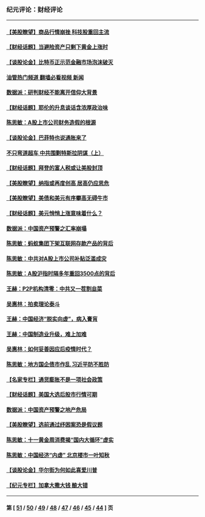 ### 纪元评论：财经评论
---
#### [【美股瞭望】商品行情崩挫 科技股重回主流](../../pages/nsc1026/n13029798.md?07090330) 
#### [【财经话题】当避险资产只剩下黄金上涨时](../../pages/nsc1026/n12975626.md?07090330) 
#### [【谈股论金】比特币正示范金融市场泡沫破灭](../../pages/nsc1026/n12961769.md?07090330) 
#### [油管热门频道 翻墙必看视频 新闻](ok?07090330)
#### [数据派：研判财经不能离开信仰大背景](../../pages/nsc1026/n12932684.md?07090330) 
#### [【财经话题】耶伦的升息谈话含浓厚政治味](../../pages/nsc1026/n12927299.md?07090330) 
#### [陈思敏：A股上市公司财务造假的根源](../../pages/nsc1026/n11229323.md?07090330) 
#### [【谈股论金】巴菲特也说通胀来了](../../pages/nsc1026/n12922463.md?07090330) 
#### [不只弯道超车 中共围剿特斯拉阴谋（上）](../../pages/nsc1026/n12919595.md?07090330) 
#### [【财经话题】拜登的富人税或让美股封顶](../../pages/nsc1026/n12899125.md?07090330) 
#### [【美股瞭望】纳指或再度创高 居高仍应思危](../../pages/nsc1026/n12878350.md?07090330) 
#### [【美股瞭望】美债和美元有序攀高无碍牛市](../../pages/nsc1026/n12844459.md?07090330) 
#### [【财经话题】美元悄悄上涨意味着什么？](../../pages/nsc1026/n12798222.md?07090330) 
#### [数据派：中国资产预警之汇率崩塌](../../pages/nsc1026/n12774242.md?07090330) 
#### [陈思敏：蚂蚁集团下架互联网存款产品的背后](../../pages/nsc1026/n12719862.md?07090330) 
#### [陈思敏：中共对A股上市公司补贴泛滥成灾](../../pages/nsc1026/n12713263.md?07090330) 
#### [陈思敏：A股沪指时隔多年重回3500点的背后](../../pages/nsc1026/n12675538.md?07090330) 
#### [王赫：P2P机构清零：中共又一茬割韭菜](../../pages/nsc1026/n12614544.md?07090330) 
#### [吴惠林：拍卖理论泰斗](../../pages/nsc1026/n12591360.md?07090330) 
#### [王赫：中国经济“脱实向虚”，病入膏肓](../../pages/nsc1026/n12564946.md?07090330) 
#### [王赫：中国制造业升级，难上加难](../../pages/nsc1026/n12559461.md?07090330) 
#### [吴惠林：如何妥善因应后疫情时代？](../../pages/nsc1026/n12553885.md?07090330) 
#### [陈思敏：地方国企债市作乱 习近平防不胜防](../../pages/nsc1026/n12553384.md?07090330) 
#### [【名家专栏】通货膨胀不是一项社会政策](../../pages/nsc1026/n12528711.md?07090330) 
#### [【财经话题】美国大选后股市行情可期](../../pages/nsc1026/n12514949.md?07090330) 
#### [数据派：中国资产预警之地产危局](../../pages/nsc1026/n12490884.md?07090330) 
#### [【美股瞭望】选前通过纾困案恐是假议题](../../pages/nsc1026/n12487724.md?07090330) 
#### [陈思敏：十一黄金周消费揭“国内大循环”虚实](../../pages/nsc1026/n12468798.md?07090330) 
#### [陈思敏：中国经济“内虚” 北京楼市一叶知秋](../../pages/nsc1026/n12464918.md?07090330) 
#### [【谈股论金】华尔街为何如此喜爱川普](../../pages/nsc1026/n12460691.md?07090330) 
#### [【纪元专栏】加拿大撒大钱 酿大错](../../pages/nsc1026/n12406564.md?07090330) 

---
#### 第 [ [51](./51.md?07090330) / [50](./50.md?07090330) / [49](./49.md?07090330) / [48](./48.md?07090330) / [47](./47.md?07090330) / [46](./46.md?07090330) / [45](./45.md?07090330) / [44](./44.md?07090330) ] 页

